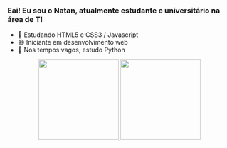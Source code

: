 ### Eai! Eu sou o Natan, atualmente estudante e universitário na área de TI

- 🔭 Estudando HTML5 e CSS3 / Javascript 
- 😄 Iniciante em desenvolvimento web
- 🌱 Nos tempos vagos, estudo Python


<div align="center">
  <a href="https://github.com/Natanssilva">
  <img height="180em" src="https://github-readme-stats.vercel.app/api?username=Natanssilva&show_icons=true&theme=dark&include_all_commits=true&count_private=true"/>
  <img height="180em" src="https://github-readme-stats.vercel.app/api/top-langs/?username=Natanssilva&layout=compact&langs_count=7&theme=dark"/>
</div>

